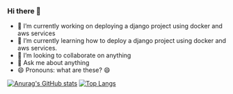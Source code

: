 ### Hi there 👋

- 🔭 I’m currently working on deploying a django project using docker and aws services
- 🌱 I’m currently learning how to deploy a django project using docker and aws services.
- 👯 I’m looking to collaborate on anything
- 💬 Ask me about anything
- 😄 Pronouns: what are these? :smile:

[![Anurag's GitHub stats](https://github-readme-stats.vercel.app/api?username=allexpy&show_icons=true&theme=gradient)](https://github.com/anuraghazra/github-readme-stats)
[![Top Langs](https://github-readme-stats.vercel.app/api/top-langs/?username=allexpy&layout=compact&theme=gradient)](https://github.com/anuraghazra/github-readme-stats)

